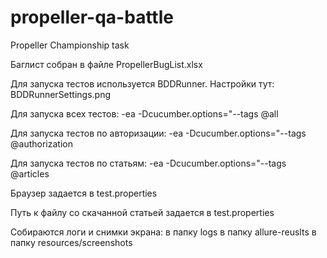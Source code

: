 # propeller-qa-battle
 Propeller Championship task

Баглист собран в файле
PropellerBugList.xlsx

Для запуска тестов используется BDDRunner.
Настройки тут: BDDRunnerSettings.png

Для запуска всех тестов:
-ea -Dcucumber.options="--tags @all

Для запуска тестов по авторизации:
-ea -Dcucumber.options="--tags @authorization

Для запуска тестов по статьям:
-ea -Dcucumber.options="--tags @articles


Браузер задается в test.properties

Путь к файлу со скачанной статьей задается в test.properties

Собираются логи и снимки экрана:
в папку logs
в папку allure-reuslts
в папку resources/screenshots
